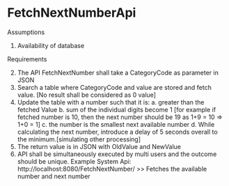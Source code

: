 # FetchNextNumberApi

Assumptions
 1. Availability of database

Requirements

2. The API FetchNextNumber shall take a CategoryCode as parameter in JSON
3. Search a table where CategoryCode and value are stored and fetch value. [No result
shall be considered as 0 value]
4. Update the table with a number such that it is:
a. greater than the fetched Value
b. sum of the individual digits become 1 [for example if fetched number is 10, then
the next number should be 19 as 1+9 = 10 => 1+0 = 1]
c. the number is the smallest next available number
d. While calculating the next number, introduce a delay of 5 seconds overall to the
minimum.[simulating other processing]
5. The return value is in JSON with OldValue and NewValue
6. API shall be simultaneously executed by multi users and the outcome should be unique.
Example System
Api: http://localhost:8080/FetchNextNumber/ >> Fetches the available number and next number
